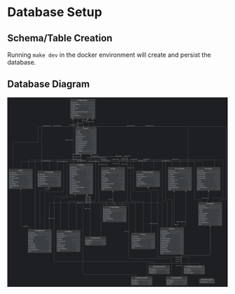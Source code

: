 # Database Setup

## Schema/Table Creation
Running `make dev` in the docker environment will create and persist the database.

## Database Diagram
![](database_relationships.July2024.png)
